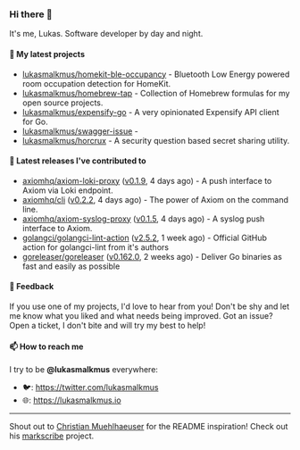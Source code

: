 ### Hi there 👋

It's me, Lukas. Software developer by day and night.

#### 🌱 My latest projects

- [lukasmalkmus/homekit-ble-occupancy](https://github.com/lukasmalkmus/homekit-ble-occupancy) - Bluetooth Low Energy powered room occupation detection for HomeKit.
- [lukasmalkmus/homebrew-tap](https://github.com/lukasmalkmus/homebrew-tap) - Collection of Homebrew formulas for my open source projects.
- [lukasmalkmus/expensify-go](https://github.com/lukasmalkmus/expensify-go) - A very opinionated Expensify API client for Go.
- [lukasmalkmus/swagger-issue](https://github.com/lukasmalkmus/swagger-issue) - 
- [lukasmalkmus/horcrux](https://github.com/lukasmalkmus/horcrux) - A security question based secret sharing utility.

#### 🔭 Latest releases I've contributed to

- [axiomhq/axiom-loki-proxy](https://github.com/axiomhq/axiom-loki-proxy) ([v0.1.9](https://github.com/axiomhq/axiom-loki-proxy/releases/tag/v0.1.9), 4 days ago) - A push interface to Axiom via Loki endpoint.
- [axiomhq/cli](https://github.com/axiomhq/cli) ([v0.2.2](https://github.com/axiomhq/cli/releases/tag/v0.2.2), 4 days ago) - The power of Axiom on the command line.
- [axiomhq/axiom-syslog-proxy](https://github.com/axiomhq/axiom-syslog-proxy) ([v0.1.5](https://github.com/axiomhq/axiom-syslog-proxy/releases/tag/v0.1.5), 4 days ago) - A syslog push interface to Axiom.
- [golangci/golangci-lint-action](https://github.com/golangci/golangci-lint-action) ([v2.5.2](https://github.com/golangci/golangci-lint-action/releases/tag/v2.5.2), 1 week ago) - Official GitHub action for golangci-lint from it&#39;s authors
- [goreleaser/goreleaser](https://github.com/goreleaser/goreleaser) ([v0.162.0](https://github.com/goreleaser/goreleaser/releases/tag/v0.162.0), 2 weeks ago) - Deliver Go binaries as fast and easily as possible

#### 💬 Feedback

If you use one of my projects, I'd love to hear from you! Don't be shy and let
me know what you liked and what needs being improved. Got an issue? Open a
ticket, I don't bite and will try my best to help!

#### 📫 How to reach me

I try to be **@lukasmalkmus** everywhere:

- 🐦: https://twitter.com/lukasmalkmus
- 🌐: https://lukasmalkmus.io

---

Shout out to [Christian Muehlhaeuser](https://github.com/muesli) for the README
inspiration! Check out his [markscribe](https://github.com/muesli/markscribe)
project.
